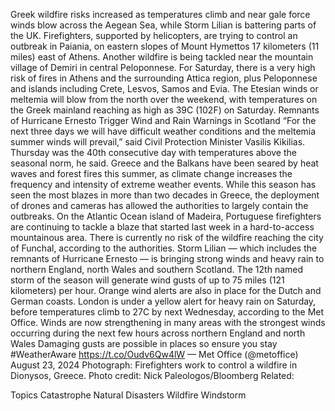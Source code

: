 Greek wildfire risks increased as temperatures climb and near gale force winds blow across the Aegean Sea, while Storm Lilian is battering parts of the UK.
Firefighters, supported by helicopters, are trying to control an outbreak in Paiania, on eastern slopes of Mount Hymettos 17 kilometers (11 miles) east of Athens. Another wildfire is being tackled near the mountain village of Demiri in central Peloponnese.
For Saturday, there is a very high risk of fires in Athens and the surrounding Attica region, plus Peloponnese and islands including Crete, Lesvos, Samos and Evia. The Etesian winds or meltemia will blow from the north over the weekend, with temperatures on the Greek mainland reaching as high as 39C (102F) on Saturday.
Remnants of Hurricane Ernesto Trigger Wind and Rain Warnings in Scotland
“For the next three days we will have difficult weather conditions and the meltemia summer winds will prevail,” said Civil Protection Minister Vasilis Kikilias. Thursday was the 40th consecutive day with temperatures above the seasonal norm, he said.
Greece and the Balkans have been seared by heat waves and forest fires this summer, as climate change increases the frequency and intensity of extreme weather events. While this season has seen the most blazes in more than two decades in Greece, the deployment of drones and cameras has allowed the authorities to largely contain the outbreaks.
On the Atlantic Ocean island of Madeira, Portuguese firefighters are continuing to tackle a blaze that started last week in a hard-to-access mountainous area. There is currently no risk of the wildfire reaching the city of Funchal, according to the authorities.
Storm Lilian — which includes the remnants of Hurricane Ernesto — is bringing strong winds and heavy rain to northern England, north Wales and southern Scotland. The 12th named storm of the season will generate wind gusts of up to 75 miles (121 kilometers) per hour.
Orange wind alerts are also in place for the Dutch and German coasts.
London is under a yellow alert for heavy rain on Saturday, before temperatures climb to 27C by next Wednesday, according to the Met Office.
Winds are now strengthening in many areas with the strongest winds occurring during the next few hours across northern England and north Wales
Damaging gusts are possible in places so ensure you stay #WeatherAware https://t.co/Oudv6Qw4lW
— Met Office (@metoffice) August 23, 2024
Photograph: Firefighters work to control a wildfire in Dionysos, Greece. Photo credit: Nick Paleologos/Bloomberg
Related:

Topics
Catastrophe
Natural Disasters
Wildfire
Windstorm
